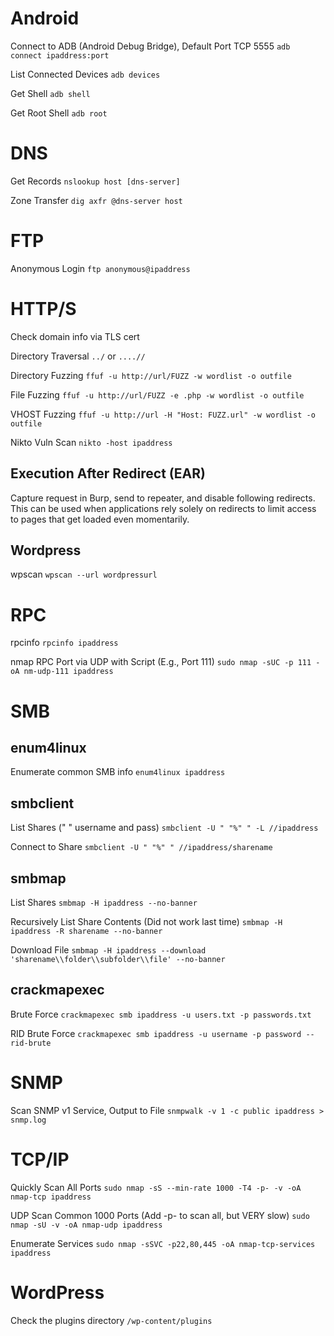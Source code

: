 
# Android

Connect to ADB (Android Debug Bridge), Default Port TCP 5555
`adb connect ipaddress:port`

List Connected Devices
`adb devices`

Get Shell
`adb shell`

Get Root Shell
`adb root`

# DNS

Get Records
`nslookup host [dns-server]`

Zone Transfer
`dig axfr @dns-server host`

# FTP

Anonymous Login
`ftp anonymous@ipaddress`

# HTTP/S

Check domain info via TLS cert

Directory Traversal
`../` or `....//`

Directory Fuzzing
`ffuf -u http://url/FUZZ -w wordlist -o outfile`

File Fuzzing
`ffuf -u http://url/FUZZ -e .php -w wordlist -o outfile`

VHOST Fuzzing
`ffuf -u http://url -H "Host: FUZZ.url" -w wordlist -o outfile`

Nikto Vuln Scan
`nikto -host ipaddress`

## Execution After Redirect (EAR)

Capture request in Burp, send to repeater, and disable following redirects. This can be used when applications rely solely on redirects to limit access to pages that get loaded even momentarily.

## Wordpress

wpscan
`wpscan --url wordpressurl`

# RPC

rpcinfo
`rpcinfo ipaddress`

nmap RPC Port via UDP with Script (E.g., Port 111)
`sudo nmap -sUC -p 111 -oA nm-udp-111 ipaddress`

# SMB

## enum4linux

Enumerate common SMB info
`enum4linux ipaddress`

## smbclient

List Shares (" " username and pass)
`smbclient -U " "%" " -L //ipaddress`

Connect to Share
`smbclient -U " "%" " //ipaddress/sharename`

## smbmap

List Shares
`smbmap -H ipaddress --no-banner`

Recursively List Share Contents (Did not work last time)
`smbmap -H ipaddress -R sharename --no-banner`

Download File
`smbmap -H ipaddress --download 'sharename\\folder\\subfolder\\file' --no-banner`

## crackmapexec

Brute Force
`crackmapexec smb ipaddress -u users.txt -p passwords.txt`

RID Brute Force
`crackmapexec smb ipaddress -u username -p password --rid-brute`

# SNMP

Scan SNMP v1 Service, Output to File
`snmpwalk -v 1 -c public ipaddress > snmp.log`

# TCP/IP

Quickly Scan All Ports
`sudo nmap -sS --min-rate 1000 -T4 -p- -v -oA nmap-tcp ipaddress`

UDP Scan Common 1000 Ports (Add -p- to scan all, but VERY slow)
`sudo nmap -sU -v -oA nmap-udp ipaddress`

Enumerate Services
`sudo nmap -sSVC -p22,80,445 -oA nmap-tcp-services ipaddress`

# WordPress

Check the plugins directory
`/wp-content/plugins`
